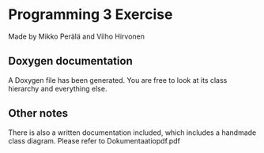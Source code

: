 # Programming 3 Exercise 
Made by Mikko Perälä and Vilho Hirvonen

## Doxygen documentation

A Doxygen file has been generated. You are free to look at its class hierarchy and everything else.

## Other notes

There is also a written documentation included, which includes a handmade class diagram. Please refer to Dokumentaatiopdf.pdf

